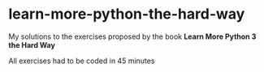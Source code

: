 # learn-more-python-the-hard-way

My solutions to the exercises proposed by the book **Learn More Python 3 the Hard Way**

All exercises had to be coded in 45 minutes
